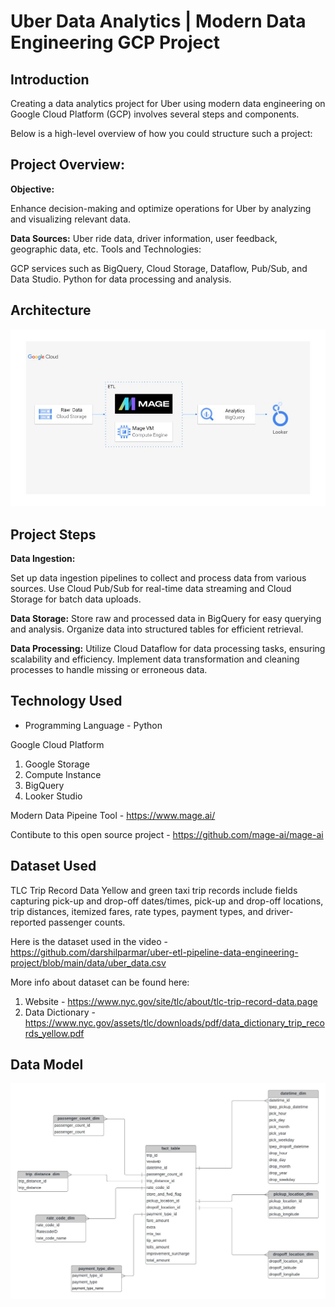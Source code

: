 # Uber Data Analytics | Modern Data Engineering GCP Project

## Introduction


Creating a data analytics project for Uber using modern data engineering on Google Cloud Platform (GCP) involves several steps and components. 

Below is a high-level overview of how you could structure such a project:

## Project Overview:

**Objective:**

Enhance decision-making and optimize operations for Uber by analyzing and visualizing relevant data.

**Data Sources:**
Uber ride data, driver information, user feedback, geographic data, etc.
Tools and Technologies:

GCP services such as BigQuery, Cloud Storage, Dataflow, Pub/Sub, and Data Studio.
Python for data processing and analysis.


## Architecture 
<img src="architecture.jpg">


## Project Steps 

**Data Ingestion:**

Set up data ingestion pipelines to collect and process data from various sources.
Use Cloud Pub/Sub for real-time data streaming and Cloud Storage for batch data uploads.

**Data Storage:**
Store raw and processed data in BigQuery for easy querying and analysis.
Organize data into structured tables for efficient retrieval.

**Data Processing:**
Utilize Cloud Dataflow for data processing tasks, ensuring scalability and efficiency.
Implement data transformation and cleaning processes to handle missing or erroneous data.


## Technology Used
- Programming Language - Python

Google Cloud Platform
1. Google Storage
2. Compute Instance 
3. BigQuery
4. Looker Studio

Modern Data Pipeine Tool - https://www.mage.ai/

Contibute to this open source project - https://github.com/mage-ai/mage-ai


## Dataset Used
TLC Trip Record Data
Yellow and green taxi trip records include fields capturing pick-up and drop-off dates/times, pick-up and drop-off locations, trip distances, itemized fares, rate types, payment types, and driver-reported passenger counts. 

Here is the dataset used in the video - https://github.com/darshilparmar/uber-etl-pipeline-data-engineering-project/blob/main/data/uber_data.csv

More info about dataset can be found here:
1. Website - https://www.nyc.gov/site/tlc/about/tlc-trip-record-data.page
2. Data Dictionary - https://www.nyc.gov/assets/tlc/downloads/pdf/data_dictionary_trip_records_yellow.pdf

## Data Model
<img src="data_model.jpeg">



